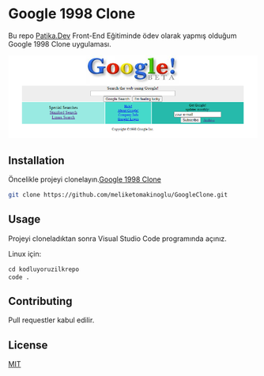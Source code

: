 # Google 1998 Clone

Bu repo [Patika.Dev](https://www.patika.dev) Front-End Eğitiminde ödev olarak yapmış olduğum Google 1998 Clone uygulaması.

![github](img/google1998.PNG)

## Installation
Öncelikle projeyi clonelayın.[Google 1998 Clone](https://github.com/meliketomakinoglu/GoogleClone.git)


```bash
git clone https://github.com/meliketomakinoglu/GoogleClone.git
```

## Usage

Projeyi cloneladıktan sonra Visual Studio Code programında açınız.

Linux için:

```linux
cd kodluyoruzilkrepo
code .
```

## Contributing

Pull requestler kabul edilir.

## License

[MIT](https://choosealicense.com/licenses/mit/)